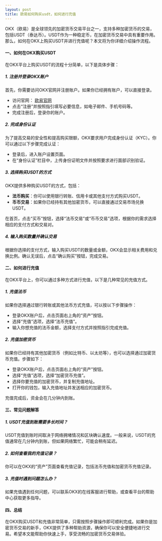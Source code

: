 ```yaml
---
layout: post
title: 欧易如何购买usdt，如何进行充值
---
```

OKX（欧易）是全球领先的加密货币交易平台之一，支持多种加密货币的交易，包括USDT（泰达币）。USDT作为一种稳定币，在加密货币交易中具有重要作用。那么，如何在OKX上购买USDT并进行充值呢？本文将为你详细介绍操作流程。

#### 一、如何在OKX购买USDT

在OKX平台上购买USDT的流程十分简单，以下是具体步骤：

##### 1. 注册并登录OKX账户
首先，你需要访问OKX官网并注册账户。如果你已经拥有账户，可以直接登录。

- 访问官网： <a class="register-button" href="#">欧易官网</a>
- 点击“注册”并按照指引填写必要信息，如电子邮件、手机号码等。
- 完成注册后，登录你的账户。

##### 2. 完成身份认证
为了提高交易的安全性和提高购买限额，OKX要求用户完成身份认证（KYC）。你可以通过以下步骤完成认证：

- 登录后，进入账户设置页面。
- 在“身份认证”栏目中，上传身份证明文件并按照要求进行面部识别验证。

##### 3. 选择购买USDT的方式
OKX提供多种购买USDT的方式，包括：

- **法币购买**：你可以使用银行转账、信用卡或其他支付方式购买USDT。
- **币币交易**：如果你已经持有其他加密货币，可以直接通过交易市场兑换USDT。

在首页，点击“买币”按钮，选择“法币交易”或“币币交易”选项，根据你的需求选择相应的支付方式和交易对。

##### 4. 输入购买数量并确认交易
根据你选择的支付方式，输入购买USDT的数量或金额，OKX会显示相关费用和兑换比例。确认无误后，点击“确认购买”按钮，完成交易。

#### 二、如何进行充值

在OKX平台上，你可以通过多种方式进行充值，以下是几种常见的充值方式。

##### 1. 充值法币
如果你选择通过银行转账或其他法币方式充值，可以按以下步骤操作：

- 登录OKX账户后，点击页面右上角的“资产”按钮。
- 选择“充值”选项，选择“法币充值”。
- 输入你想充值的法币金额，选择支付方式并按照指引完成充值。

##### 2. 充值加密货币
如果你已经持有其他加密货币（例如比特币、以太坊等），也可以选择通过加密货币充值。步骤如下：

- 登录OKX账户后，点击页面右上角的“资产”按钮。
- 选择“充值”选项，选择“加密货币充值”。
- 选择你要充值的加密货币，并复制充值地址。
- 打开你的钱包，输入充值地址并发送相应的加密货币。

充值完成后，资金会在几分钟内到账。

#### 三、常见问题解答

##### 1. USDT充值到账需要多长时间？
USDT充值到账时间取决于网络拥堵情况和区块确认速度。一般来说，USDT的充值通常在几分钟内到账，但如果网络繁忙，可能会稍有延迟。

##### 2. 如何查看我的充值记录？
你可以在OKX的“资产”页面查看充值记录，包括法币充值和加密货币充值记录。

##### 3. 充值时遇到问题怎么办？
如果充值遇到任何问题，可以联系OKX的在线客服进行帮助，或查看平台的帮助中心获取更多指导。

#### 四、总结

在OKX购买USDT和充值非常简单，只需按照步骤操作即可顺利完成。如果你是加密货币交易的新手，OKX提供了多种帮助资源，确保你可以安全便捷地进行交易。希望本文能帮助你快速上手，享受流畅的加密货币交易体验。